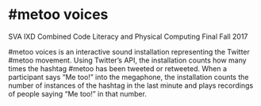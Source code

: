 # #metoo voices

SVA IXD
Combined Code Literacy and Physical Computing Final
Fall 2017

#metoo voices is an interactive sound installation representing the Twitter #metoo movement. Using Twitter’s API, the installation counts how many times the hashtag #metoo has been tweeted or retweeted. When a participant says “Me too!” into the megaphone, the installation counts the number of instances of the hashtag in the last minute and plays recordings of people saying “Me too!” in that number.
